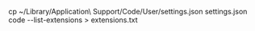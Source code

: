 cp ~/Library/Application\ Support/Code/User/settings.json settings.json
code --list-extensions > extensions.txt